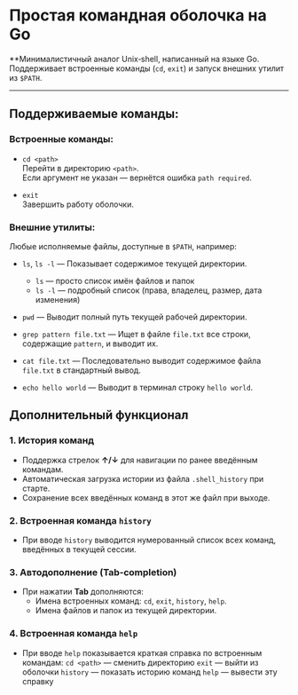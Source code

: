 # Простая командная оболочка на Go

**Минималистичный аналог Unix‑shell, написанный на языке Go.  
Поддерживает встроенные команды (`cd`, `exit`) и запуск внешних утилит из `$PATH`.

---

## Поддерживаемые команды:

### Встроенные команды:

- `cd <path>`  
  Перейти в директорию `<path>`.  
  Если аргумент не указан — вернётся ошибка `path required`.

- `exit`  
  Завершить работу оболочки.

### Внешние утилиты:

Любые исполняемые файлы, доступные в `$PATH`, например:

- `ls`, `ls -l` — Показывает содержимое текущей директории.  
  - `ls` — просто список имён файлов и папок  
  - `ls -l` — подробный список (права, владелец, размер, дата изменения)

- `pwd` — Выводит полный путь текущей рабочей директории.

- `grep pattern file.txt` — Ищет в файле `file.txt` все строки, содержащие `pattern`, и выводит их.

- `cat file.txt` — Последовательно выводит содержимое файла `file.txt` в стандартный вывод.

- `echo hello world` — Выводит в терминал строку `hello world`.
## Дополнительный функционал
### 1. История команд
- Поддержка стрелок **↑/↓** для навигации по ранее введённым командам.  
- Автоматическая загрузка истории из файла `.shell_history` при старте.  
- Сохранение всех введённых команд в этот же файл при выходе.

### 2. Встроенная команда `history`
- При вводе `history` выводится нумерованный список всех команд, введённых в текущей сессии.

### 3. Автодополнение (Tab‑completion)
- При нажатии **Tab** дополняются:
  - Имена встроенных команд: `cd`, `exit`, `history`, `help`.  
  - Имена файлов и папок из текущей директории.

### 4. Встроенная команда `help`
- При вводе `help` показывается краткая справка по встроенным командам:
  `cd <path>` — сменить директорию
  `exit` — выйти из оболочки
  `history` — показать историю команд
  `help` — вывести эту справку
